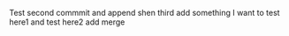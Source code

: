 Test
second commmit and append shen
third add something
I want to test here1 and test here2
add merge
